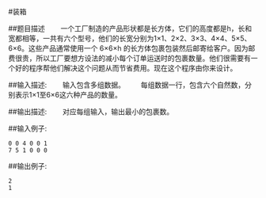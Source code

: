#装箱

##题目描述
　　一个工厂制造的产品形状都是长方体，它们的高度都是h，长和宽都相等，一共有六个型号，他们的长宽分别为1×1、2×2、3×3、4×4、5×5、6×6。这些产品通常使用一个 6×6×h 的长方体包裹包装然后邮寄给客户。因为邮费很贵，所以工厂要想方设法的减小每个订单运送时的包裹数量。他们很需要有一个好的程序帮他们解决这个问题从而节省费用。现在这个程序由你来设计。

##输入描述:
　　输入包含多组数据。
　　每组数据一行，包含六个自然数，分别表示1×1至6×6这六种产品的数量。

##输出描述:
　　对应每组输入，输出最小的包裹数。

##输入例子:
```
0 0 4 0 0 1
7 5 1 0 0 0
```

##输出例子:
```
2
1
```